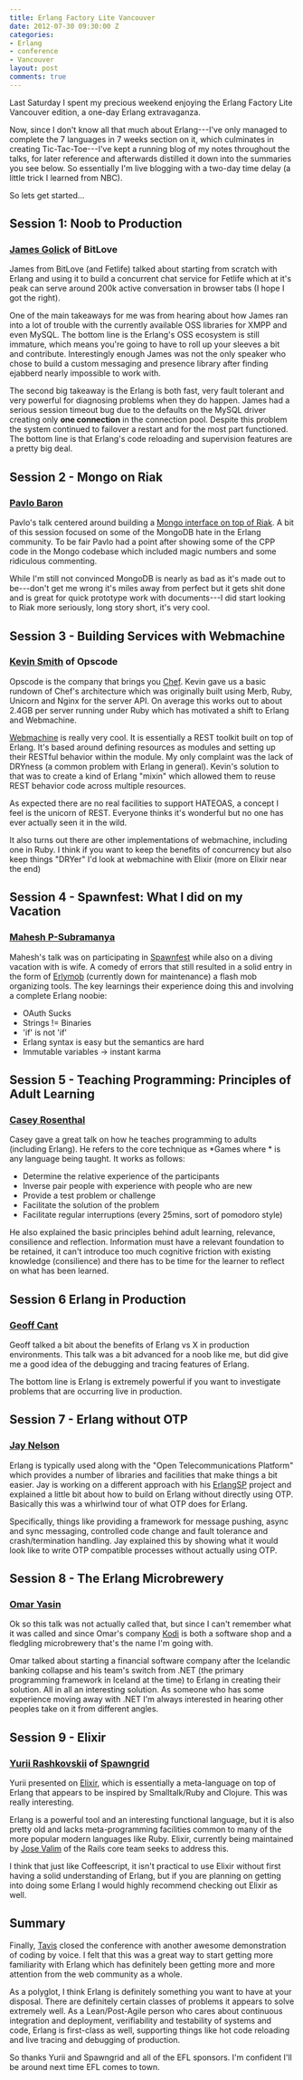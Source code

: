 ```yaml
---
title: Erlang Factory Lite Vancouver
date: 2012-07-30 09:30:00 Z
categories:
- Erlang
- conference
- Vancouver
layout: post
comments: true
---
```


Last Saturday I spent my precious weekend enjoying the Erlang Factory Lite
Vancouver edition, a one-day Erlang extravaganza.

Now, since I don't know all that much about Erlang---I've only managed to
complete the 7 languages in 7 weeks section on it, which culminates in creating
Tic-Tac-Toe---I've kept a running blog of my notes throughout the talks, for
later reference and afterwards distilled it down into the summaries you see
below. So essentially I'm live blogging with a two-day time delay (a little
trick I learned from NBC).

So lets get started...

<!--more-->

## Session 1: Noob to Production
### [James Golick](jamesgolick.com) of BitLove

James from BitLove (and Fetlife) talked about starting from scratch with Erlang
and using it to build a concurrent chat service for Fetlife which at it's peak
can serve around 200k active conversation in browser tabs (I hope I got the
right).

One of the main takeaways for me was from hearing about how James ran into a
lot of trouble with the currently available OSS libraries for XMPP and even
MySQL. The bottom line is the Erlang's OSS ecosystem is still immature, which
means you're going to have to roll up your sleeves a bit and contribute.
Interestingly enough James was not the only speaker who chose to build a custom
messaging and presence library after finding ejabberd nearly impossible to work
with.

The second big takeaway is the Erlang is both fast, very fault tolerant and
very powerful for diagnosing problems when they do happen. James had a serious
session timeout bug due to the defaults on the MySQL driver creating only **one
connection** in the connection pool. Despite this problem the system continued
to failover a restart and for the most part functioned. The bottom line is that
Erlang's code reloading and supervision features are a pretty big deal.

## Session 2 - Mongo on Riak
### [Pavlo Baron](https://twitter.com/pavlobaron)

Pavlo's talk centered around building a [Mongo interface on top of Riak](https://github.com/pavlobaron/riak_mongo/). A bit of
this session focused on some of the MongoDB hate in the Erlang community. To be
fair Pavlo had a point after showing some of the CPP code in the Mongo codebase
which included magic numbers and some ridiculous commenting.

While I'm still not convinced MongoDB is nearly as bad as it's made out to
be---don't get me wrong it's miles away from perfect but it gets shit done and
is great for quick prototype work with documents---I did start looking to Riak
more seriously, long story short, it's very cool.

## Session 3 - Building Services with Webmachine
### [Kevin Smith](http://twitter.com/kevsmith) of Opscode

Opscode is the company that brings you [Chef](http://www.opscode.com/chef/).
Kevin gave us a basic rundown of Chef's architecture which was originally built
using Merb, Ruby, Unicorn and Nginx for the server API. On average this works
out to about 2.4GB per server running under Ruby which has motivated a shift to
Erlang and Webmachine.

[Webmachine](http://wiki.basho.com/Webmachine.html) is really very cool. It is
essentially a REST toolkit built on top of Erlang. It's based around defining
resources as modules and setting up their RESTful behavior within the module.
My only complaint was the lack of DRYness (a common problem with Erlang in
general). Kevin's solution to that was to create a kind of Erlang "mixin" which
allowed them to reuse REST behavior code across multiple resources.

As expected there are no real facilities to support HATEOAS, a concept I feel
is the unicorn of REST. Everyone thinks it's wonderful but no one has ever
actually seen it in the wild.

It also turns out there are other implementations of webmachine, including one
in Ruby. I think if you want to keep the benefits of concurrency but also keep
things "DRYer" I'd look at webmachine with Elixir (more on Elixir near the end)

##  Session 4 - Spawnfest: What I did on my Vacation
### [Mahesh P-Subramanya](https://twitter.com/dieswaytoofast)

Mahesh's talk was on participating in [Spawnfest](http://spawnfest.com/) while
also on a diving vacation with is wife. A comedy of errors that still resulted
in a solid entry in the form of [Erlymob](http://erlymob.com/) (currently down
for maintenance) a flash mob organizing tools.  The key learnings their
experience doing this and involving a complete Erlang noobie:

* OAuth Sucks
* Strings != Binaries
* 'if' is not 'if'
* Erlang syntax is easy but the semantics are hard
* Immutable variables -> instant karma

## Session 5 - Teaching Programming: Principles of Adult Learning
### [Casey Rosenthal](https://twitter.com/caseyrosenthal/)

Casey gave a great talk on how he teaches programming to adults (including
Erlang). He refers to the core technique as \*Games where \* is any language
being taught. It works as follows:

* Determine the relative experience of the participants
* Inverse pair people with experience with people who are new
* Provide a test problem or challenge
* Facilitate the solution of the problem
* Facilitate regular interruptions (every 25mins, sort of pomodoro style)

He also explained the basic principles behind adult learning, relevance,
consilience and reflection. Information must have a relevant foundation to be
retained, it can't introduce too much cognitive friction with existing
knowledge (consilience) and there has to be time for the learner to reflect on
what has been learned.

## Session 6 Erlang in Production
### [Geoff Cant](https://twitter.com/archaelus/)

Geoff talked a bit about the benefits of Erlang vs X in production
environments. This talk was a bit advanced for a noob like me, but did give me
a good idea of the debugging and tracing features of Erlang. 

The bottom line is Erlang is extremely powerful if you want to investigate
problems that are occurring live in production. 

## Session 7 - Erlang without OTP
### [Jay Nelson](http://twitter.com/duomark)

Erlang is typically used along with the "Open Telecommunications Platform" which provides a number of libraries and facilities that make things a bit easier. Jay is working on a different approach with his [ErlangSP](https://github.com/duomark/erlangsp) project and explained a little bit about how to build on Erlang without directly using OTP. Basically this was a whirlwind tour of what OTP does for Erlang.

Specifically, things like providing a framework for message pushing, async and
sync messaging, controlled code change and fault tolerance and
crash/termination handling. Jay explained this by showing what it would look
like to write OTP compatible processes without actually using OTP.

## Session 8 - The Erlang Microbrewery
### [Omar Yasin](https://twitter.com/omark://twitter.com/omarkj)

Ok so this talk was not actually called that, but since I can't remember what
it was called and since Omar's company [Kodi](http://kodiak.is/) is both a
software shop and a fledgling microbrewery that's the name I'm going with.

Omar talked about starting a financial software company after the Icelandic
banking collapse and his team's switch from .NET (the primary programming
framework in Iceland at the time) to Erlang in creating their solution. All in
all an interesting solution. As someone who has some experience moving away
with .NET I'm always interested in hearing other peoples take on it from
different angles.

## Session 9 - Elixir
### [Yurii Rashkovskii](https://twitter.com/yrashk) of [Spawngrid](http://spawngrid.com)

Yurii presented on [Elixir](http://elixir-lang.org/), which is essentially a
meta-language on top of Erlang that appears to be inspired by Smalltalk/Ruby
and Clojure. This was really interesting. 

Erlang is a powerful tool and an interesting functional language, but it is
also pretty old and lacks meta-programming facilities common to many of the
more popular modern languages like Ruby. Elixir, currently being maintained by
[Jose Valim](https://twitter.com/josevalim) of the Rails core team seeks to
address this.

I think that just like Coffeescript, it isn't practical to use Elixir without
first having a solid understanding of Erlang, but if you are planning on
getting into doing some Erlang I would highly recommend checking out Elixir as
well.

## Summary

Finally, [Tavis](https://twitter.com/tavisrudd) closed the conference with
another awesome demonstration of coding by voice. I felt that this was a great
way to start getting more familiarity with Erlang which has definitely been
getting more and more attention from the web community as a whole.

As a polyglot, I think Erlang is definitely something you want to have at your
disposal. There are definitely certain classes of problems it appears to solve
extremely well. As a Lean/Post-Agile person who cares about continuous
integration and deployment, verifiability and testability of systems and code,
Erlang is first-class as well, supporting things like hot code reloading and
live tracing and debugging of production. 

So thanks Yurii and Spawngrid and all of the EFL sponsors. I'm confident I'll
be around next time EFL comes to town.
